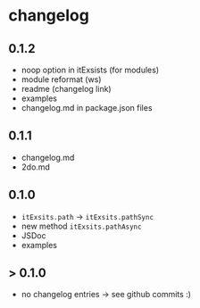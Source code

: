 # changelog

## 0.1.2

* noop option in itExsists (for modules)
* module reformat (ws)
* readme (changelog link)
* examples
* changelog.md in package.json files

## 0.1.1

* changelog.md
* 2do.md

## 0.1.0

* `itExsits.path` -> `itExsits.pathSync`
* new method `itExsits.pathAsync`
* JSDoc
* examples

## > 0.1.0

* no changelog entries -> see github commits :)
